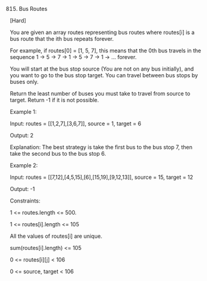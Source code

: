 815. Bus Routes

[Hard]

You are given an array routes representing bus routes where routes[i] is a bus route that the ith bus repeats forever.

For example, if routes[0] = [1, 5, 7], this means that the 0th bus travels in the sequence 1 -> 5 -> 7 -> 1 -> 5 -> 7 -> 1 -> ... forever.

You will start at the bus stop source (You are not on any bus initially), and you want to go to the bus stop target. You can travel between bus stops by buses only.

Return the least number of buses you must take to travel from source to target. Return -1 if it is not possible.

Example 1:

Input: routes = [[1,2,7],[3,6,7]], source = 1, target = 6

Output: 2

Explanation: The best strategy is take the first bus to the bus stop 7, then take the second bus to the bus stop 6.

Example 2:

Input: routes = [[7,12],[4,5,15],[6],[15,19],[9,12,13]], source = 15, target = 12

Output: -1
 

Constraints:

1 <= routes.length <= 500.

1 <= routes[i].length <= 105

All the values of routes[i] are unique.

sum(routes[i].length) <= 105

0 <= routes[i][j] < 106

0 <= source, target < 106